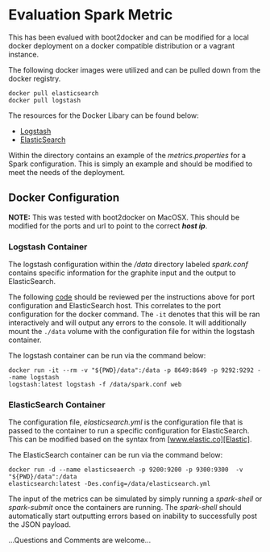 # Evaluation Spark Metric

This has been evalued with boot2docker and can be modified for a local docker
deployment on a docker compatible distribution or a vagrant instance.

The following docker images were utilized and can be pulled down from the
docker registry.

```
docker pull elasticsearch
docker pull logstash
```
The resources for the Docker Libary can be found below:
* [Logstash](https://github.com/docker-library/docs/tree/master/logstash)
* [ElasticSearch](https://github.com/docker-library/docs/tree/master/elasticsearch)

Within the directory contains an example of the _metrics.properties_ for a
Spark configuration. This is simply an example and should be modified to meet
the needs of the deployment.

## Docker Configuration

**NOTE:** This was tested with boot2docker on MacOSX. This should be modified for the
ports and url to point to the correct **_host ip_**.

### Logstash Container
The logstash configuration within the _/data_ directory labeled *spark.conf* contains
specific information for the graphite input and the output to ElasticSearch.

The following [code](./data/spark.conf) should be reviewed per the instructions above
for port configuration and ElasticSearch host. This correlates to the port
configuration for the docker command. The `-it` denotes that this will be ran
interactively and will output any errors to the console. It will additionally mount
the `./data` volume with the configuration file for within the logstash container.

The logstash container can be run via the command below:
```
docker run -it --rm -v "${PWD}/data":/data -p 8649:8649 -p 9292:9292 --name logstash
logstash:latest logstash -f /data/spark.conf web
```

### ElasticSearch Container
The configuration file, _elasticsearch.yml_ is the configuration file that is passed
to the container to run a specific configuration for ElasticSearch. This can be
modified based on the syntax from [www.elastic.co][Elastic].

The ElasticSearch container can be run via the command below:
```
docker run -d --name elasticseaerch -p 9200:9200 -p 9300:9300  -v "${PWD}/data":/data
elasticsearch:latest -Des.config=/data/elasticsearch.yml
```

The input of the metrics can be simulated by simply running a _spark-shell_ or
_spark-submit_ once the containers are running. The _spark-shell_ should
automatically start outputting errors based on inability to successfully post the
JSON payload.

...Questions and Comments are welcome...
